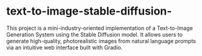 # text-to-image-stable-diffusion-
This project is a mini-industry-oriented implementation of a Text-to-Image Generation System using the Stable Diffusion model. It allows users to generate high-quality, photorealistic images from natural language prompts via an intuitive web interface built with Gradio.
